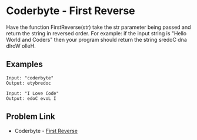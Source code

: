 # Coderbyte - First Reverse

Have the function FirstReverse(str) take the str parameter being passed and return the string in reversed order. For example: if the input string is "Hello World and Coders" then your program should return the string sredoC dna dlroW olleH.

## Examples

```
Input: "coderbyte"
Output: etybredoc
```

```
Input: "I Love Code"
Output: edoC evoL I
```

## Problem Link

- Coderbyte - [First Reverse](https://coderbyte.com/editor/First%20Reverse:JavaScript)
